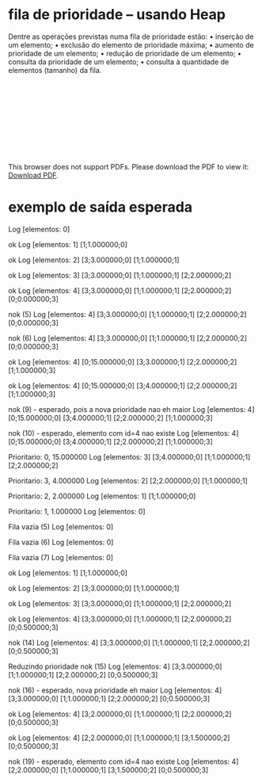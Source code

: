 # fila de prioridade – usando Heap

Dentre as operações previstas numa fila de prioridade estão:
    • inserção de um elemento;
    • exclusão do elemento de prioridade máxima;
    • aumento de prioridade de um elemento;
    • redução de prioridade de um elemento;
    • consulta da prioridade de um elemento;
    • consulta à quantidade de elementos (tamanho) da fila.

<object data="http://www.each.usp.br/digiampietri/ACH2023/ep3/ep3_enunciado.pdf" type="application/pdf" width="700px" height="700px">
    <embed src="http://www.each.usp.br/digiampietri/ACH2023/ep3/ep3_enunciado.pdf">
        <p>This browser does not support PDFs. Please download the PDF to view it: <a href="http://www.each.usp.br/digiampietri/ACH2023/ep3/ep3_enunciado.pdf">Download PDF</a>.</p>
    </embed>
</object>

# exemplo de saída esperada

Log [elementos: 0]


ok
Log [elementos: 1]
[1;1.000000;0] 

ok
Log [elementos: 2]
[3;3.000000;0] [1;1.000000;1] 

ok
Log [elementos: 3]
[3;3.000000;0] [1;1.000000;1] [2;2.000000;2] 

ok
Log [elementos: 4]
[3;3.000000;0] [1;1.000000;1] [2;2.000000;2] [0;0.000000;3] 

nok (5)
Log [elementos: 4]
[3;3.000000;0] [1;1.000000;1] [2;2.000000;2] [0;0.000000;3] 

nok (6)
Log [elementos: 4]
[3;3.000000;0] [1;1.000000;1] [2;2.000000;2] [0;0.000000;3] 

ok
Log [elementos: 4]
[0;15.000000;0] [3;3.000000;1] [2;2.000000;2] [1;1.000000;3] 

ok
Log [elementos: 4]
[0;15.000000;0] [3;4.000000;1] [2;2.000000;2] [1;1.000000;3] 

nok (9) - esperado, pois a nova prioridade nao eh maior
Log [elementos: 4]
[0;15.000000;0] [3;4.000000;1] [2;2.000000;2] [1;1.000000;3] 

nok (10) - esperado, elemento com id=4 nao existe
Log [elementos: 4]
[0;15.000000;0] [3;4.000000;1] [2;2.000000;2] [1;1.000000;3] 

Prioritario: 0, 15.000000
Log [elementos: 3]
[3;4.000000;0] [1;1.000000;1] [2;2.000000;2] 

Prioritario: 3, 4.000000
Log [elementos: 2]
[2;2.000000;0] [1;1.000000;1] 

Prioritario: 2, 2.000000
Log [elementos: 1]
[1;1.000000;0] 

Prioritario: 1, 1.000000
Log [elementos: 0]


Fila vazia (5)
Log [elementos: 0]


Fila vazia (6)
Log [elementos: 0]


Fila vazia (7)
Log [elementos: 0]


ok
Log [elementos: 1]
[1;1.000000;0] 

ok
Log [elementos: 2]
[3;3.000000;0] [1;1.000000;1] 

ok
Log [elementos: 3]
[3;3.000000;0] [1;1.000000;1] [2;2.000000;2] 

ok
Log [elementos: 4]
[3;3.000000;0] [1;1.000000;1] [2;2.000000;2] [0;0.500000;3] 

nok (14)
Log [elementos: 4]
[3;3.000000;0] [1;1.000000;1] [2;2.000000;2] [0;0.500000;3] 



Reduzindo prioridade
nok (15)
Log [elementos: 4]
[3;3.000000;0] [1;1.000000;1] [2;2.000000;2] [0;0.500000;3] 

nok (16) - esperado, nova prioridade eh maior
Log [elementos: 4]
[3;3.000000;0] [1;1.000000;1] [2;2.000000;2] [0;0.500000;3] 

ok
Log [elementos: 4]
[3;2.000000;0] [1;1.000000;1] [2;2.000000;2] [0;0.500000;3] 

ok
Log [elementos: 4]
[2;2.000000;0] [1;1.000000;1] [3;1.500000;2] [0;0.500000;3] 

nok (19) - esperado, elemento com id=4 nao existe
Log [elementos: 4]
[2;2.000000;0] [1;1.000000;1] [3;1.500000;2] [0;0.500000;3] 